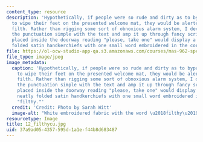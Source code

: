 ```yaml
---
content_type: resource
description: 'Hypothetically, if people were so rude and dirty as to bypass the opportunity
  to wipe their feet on the presented welcome mat, they would be alerted of their
  filth. Rather than rigging some sort of obnoxious alarm system, I decided to keep
  the punctuation simple with the text and amp it up through fancy script. A pedestal
  placed inside the doorway reading "please, take one" would display a stack of neatly
  folded satin handkerchiefs with one small word embroidered in the corner: "filthy." '
file: https://ol-ocw-studio-app-qa.s3.amazonaws.com/courses/mas-962-special-topics-new-textiles-spring-2010/37a9ad054357595d1a1ef44b8d683487_12_filthycu.jpg
file_type: image/jpeg
image_metadata:
  caption: 'Hypothetically, if people were so rude and dirty as to bypass the opportunity
    to wipe their feet on the presented welcome mat, they would be alerted of their
    filth. Rather than rigging some sort of obnoxious alarm system, I decided to keep
    the punctuation simple with the text and amp it up through fancy script. A pedestal
    placed inside the doorway reading "please, take one" would display a stack of
    neatly folded satin handkerchiefs with one small word embroidered in the corner:
    "filthy."'
  credit: 'Credit: Photo by Sarah Witt'
  image-alt: "White embroidered fabric with the word \u2018filthy\u2019 in script."
resourcetype: Image
title: 12_filthycu.jpg
uid: 37a9ad05-4357-595d-1a1e-f44b8d683487
---
```

